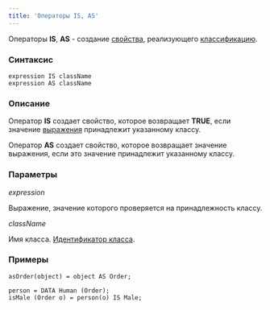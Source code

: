 ```yaml
---
title: 'Операторы IS, AS'
---
```


Операторы **IS**, **AS** - создание [свойства](Properties.md), реализующего [классификацию](Classification_IS_AS_.md).

### Синтаксис

    expression IS className
    expression AS className

### Описание

Оператор **IS** создает свойство, которое возвращает **TRUE**, если значение [выражения](Expression.md) принадлежит указанному классу.

Оператор **AS** создает свойство, которое возвращает значение выражения, если это значение принадлежит указанному классу.

### Параметры

*expression*

Выражение, значение которого проверяется на принадлежность классу.

*className*

Имя класса. [Идентификатор класса](IDs.md#classid-broken).

### Примеры 


```lsf
asOrder(object) = object AS Order;

person = DATA Human (Order);
isMale (Order o) = person(o) IS Male;
```

